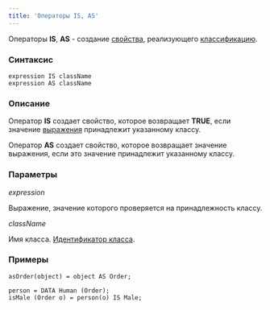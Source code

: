 ```yaml
---
title: 'Операторы IS, AS'
---
```


Операторы **IS**, **AS** - создание [свойства](Properties.md), реализующего [классификацию](Classification_IS_AS_.md).

### Синтаксис

    expression IS className
    expression AS className

### Описание

Оператор **IS** создает свойство, которое возвращает **TRUE**, если значение [выражения](Expression.md) принадлежит указанному классу.

Оператор **AS** создает свойство, которое возвращает значение выражения, если это значение принадлежит указанному классу.

### Параметры

*expression*

Выражение, значение которого проверяется на принадлежность классу.

*className*

Имя класса. [Идентификатор класса](IDs.md#classid-broken).

### Примеры 


```lsf
asOrder(object) = object AS Order;

person = DATA Human (Order);
isMale (Order o) = person(o) IS Male;
```

